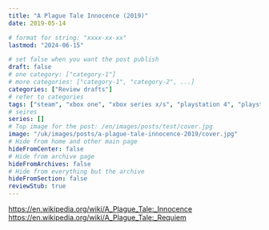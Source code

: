 ```yaml
---
title: "A Plague Tale Innocence (2019)"
date: 2019-05-14

# format for string: "xxxx-xx-xx"
lastmod: "2024-06-15"

# set false when you want the post publish
draft: false
# one category: ["category-1"]
# more categories: ["category-1", "category-2", ...]
categories: ["Review drafts"]
# refer to categories
tags: ["steam", "xbox one", "xbox series x/s", "playstation 4", "playstation 5", "nintendo switch", "asobo studio"]
# seires
series: []
# Top image for the post: /en/images/posts/test/cover.jpg
image: "/uk/images/posts/a-plague-tale-innocence-2019/cover.jpg"
# Hide from home and other main page
hideFromCenter: false
# Hide from archive page
hideFromArchives: false
# Hide from everything but the archive
hideFromSection: false
reviewStub: true
---
```

https://en.wikipedia.org/wiki/A_Plague_Tale:_Innocence
https://en.wikipedia.org/wiki/A_Plague_Tale:_Requiem
<!--more-->